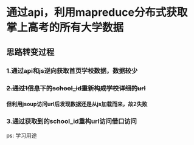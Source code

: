 # 通过api，利用mapreduce分布式获取掌上高考的所有大学数据
## 思路转变过程
### 1.通过api和js逆向获取首页学校数据，数据较少
### ~~2.通过1信息下的school_id重新构成学校详细的url~~
#### 但利用jsoup访问url后发现数据还是从js加载而来，故2失败
### 3.通过获取到的school_id重构url访问借口访问
ps: 学习用途